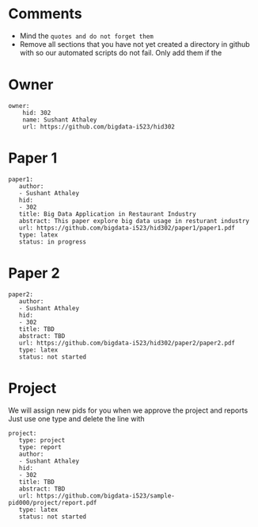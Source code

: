 # Comments

* Mind the ```quotes and do not forget them```
* Remove all sections that you have not yet created a directory in github with so our automated scripts do not fail. Only add them if the 

# Owner

```
owner:
    hid: 302
    name: Sushant Athaley
    url: https://github.com/bigdata-i523/hid302
```

# Paper 1

```
paper1:
   author: 
   - Sushant Athaley
   hid:
   - 302
   title: Big Data Application in Restaurant Industry
   abstract: This paper explore big data usage in resturant industry
   url: https://github.com/bigdata-i523/hid302/paper1/paper1.pdf
   type: latex
   status: in progress
```
   
# Paper 2

```
paper2:
   author: 
   - Sushant Athaley
   hid:
   - 302
   title: TBD
   abstract: TBD
   url: https://github.com/bigdata-i523/hid302/paper2/paper2.pdf
   type: latex
   status: not started
```

# Project 

We will assign new pids for you when we approve the project and reports   
Just use one type and delete the line with 

```
project:
   type: project
   type: report
   author: 
   - Sushant Athaley
   hid:
   - 302
   title: TBD
   abstract: TBD 
   url: https://github.com/bigdata-i523/sample-pid000/project/report.pdf
   type: latex
   status: not started
```
   
